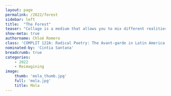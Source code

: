 ```yaml
---
layout: page
permalink: /2022/forest
sidebar: left
title:  "The Forest"
teaser: "Collage is a medium that allows you to mix different realities. I’ve always been enchanted by the forest and think that it’s a place where anything can be found. Through this digital collage, I incorporated cutouts from a various array of magazines, with the hope of portraying an ambience that is confusing but enticing at the same time. The forest is magical! There is so much hidden in the spaces of nature we transit through. "
show-meta: true
authorname: Chloé Romero
class: 'COMPLIT 122A: Radical Poetry: The Avant-garde in Latin America and Spain (ILAC 122A)'
nominated-by: 'Cintia Santana'
breadcrumb: true
categories:
    - 2022
	- Reimagining
image:
    thumb: 'mola_thumb.jpg'
	full: 'mola.jpg'
    title: Mola
---
```

